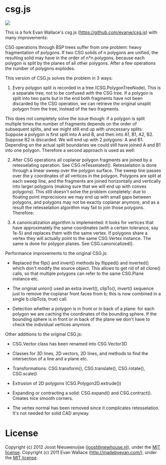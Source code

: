 # csg.js

![](http://evanw.github.com/csg.js/image.png)

This is a fork Evan Wallace's csg.js (https://github.com/evanw/csg.js)
with many improvements:

CSG operations through BSP trees suffer from one problem: heavy fragmentation of polygons. If two CSG solids of n polygons are unified, the resulting solid may have in the order of n*n polygons, because each polygon is split by the planes of all other polygons. After a few operations the number of polygons explodes. 

This version of CSG.js solves the problem in 3 ways:

1. Every polygon split is recorded in a tree (CSG.PolygonTreeNode). This is a separate tree, not to be confused with the CSG tree. If a polygon is split into two parts but in the end both fragments have not been discarded by the CSG operation, we can retrieve  the original unsplit polygon from the tree, instead of the two fragments.

This does not completely solve the issue though: if a polygon is split multiple times the number of fragments depends on the order of subsequent splits, and we might still end up with unncessary splits: Suppose a polygon is first split into A and B, and then into A1, B1, A2, B2. Suppose B2 is discarded. We will end up with 2 polygons: A and B1. Depending on the actual split boundaries we could still have joined A and B1 into one polygon. Therefore a second approach is used as well:

2. After CSG operations all coplanar polygon fragments are joined by a retesselating operation. See CSG.reTesselated(). Retesselation is done through a  linear sweep over the polygon surface. The sweep line passes over the y coordinates of all vertices in the polygon. Polygons are split at each sweep line, and the fragments are joined horizontally and vertically into larger polygons (making sure that we will end up with convex polygons). This still doesn't solve the problem completely: due to floating point imprecisions we may end up with small gaps between polygons, and polygons may not be exactly coplanar anymore, and as a result the retesselation algorithm may fail to join those polygons. Therefore:

3. A canonicalization algorithm is implemented: it looks for vertices that have approximately the same coordinates (with a certain tolerance, say 1e-5) and replaces them with the same vertex. If polygons share a vertex they will actually point to the  same CSG.Vertex instance. The same is done for polygon planes. See CSG.canonicalized().

Performance improvements to the original CSG.js:

* Replaced the flip() and invert() methods by flipped() and inverted() which don't modify the source object. This allows to get rid of all clone() calls, so that multiple polygons can refer to the same CSG.Plane instance etc.

* The original union() used an extra invert(), clipTo(), invert() sequence just to remove the coplanar front faces from b; this is now combined in a single b.clipTo(a, true) call.    

* Detection whether a polygon is in front or in back of a plane: for each polygon we are caching the coordinates of the bounding sphere. If the bounding sphere is in front or in back of the plane we don't have to check the individual vertices anymore.
 
Other additions to the original CSG.js:

* CSG.Vector class has been renamed into CSG.Vector3D

* Classes for 3D lines, 2D vectors, 2D lines, and methods to find the intersection of a line and a plane etc.

* Transformations: CSG.transform(), CSG.translate(), CSG.rotate(), CSG.scale()

* Extrusion of 2D polygons (CSG.Polygon2D.extrude())

* Expanding or contracting a solid: CSG.expand() and CSG.contract(). Creates nice smooth corners.

* The vertex normal has been removed since it complicates retesselation. It's not needed for solid CAD anyway.

# License

Copyright (c) 2012 Joost Nieuwenuijse (joost@newhouse.nl), under the [MIT license](http://www.opensource.org/licenses/mit-license.php).
Copyright (c) 2011 Evan Wallace (http://madebyevan.com/), under the [MIT license](http://www.opensource.org/licenses/mit-license.php).
